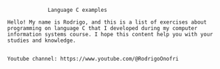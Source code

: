		         Language C examples 
	   
 	Hello! My name is Rodrigo, and this is a list of exercises about programming on language C that I developed during my computer information systems course. I hope this content help you with your studies and knowledge.
  
 	
 	Youtube channel: https://www.youtube.com/@RodrigoOnofri
